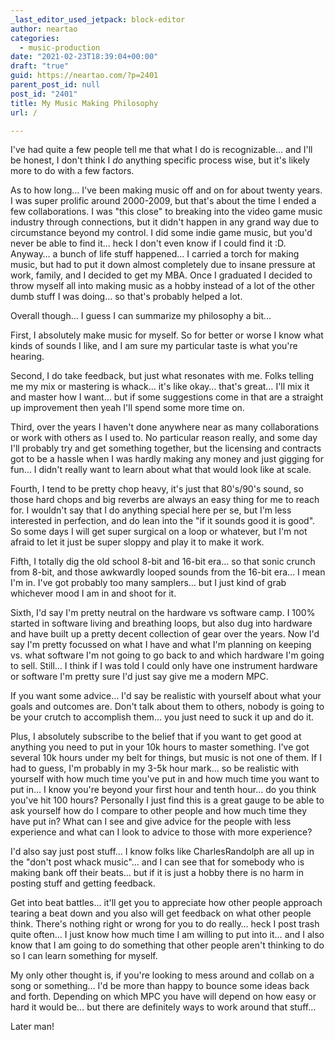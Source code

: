 ```yaml
---
_last_editor_used_jetpack: block-editor
author: neartao
categories:
  - music-production
date: "2021-02-23T18:39:04+00:00"
draft: "true"
guid: https://neartao.com/?p=2401
parent_post_id: null
post_id: "2401"
title: My Music Making Philosophy
url: /

---
```

I've had quite a few people tell me that what I do is recognizable… and I'll be honest, I don't think I _do_ anything specific process wise, but it's likely more to do with a few factors.

As to how long… I've been making music off and on for about twenty years. I was super prolific around 2000-2009, but that's about the time I ended a few collaborations. I was "this close" to breaking into the video game music industry through connections, but it didn't happen in any grand way due to circumstance beyond my control. I did some indie game music, but you'd never be able to find it… heck I don't even know if I could find it :D. Anyway… a bunch of life stuff happened… I carried a torch for making music, but had to put it down almost completely due to insane pressure at work, family, and I decided to get my MBA. Once I graduated I decided to throw myself all into making music as a hobby instead of a lot of the other dumb stuff I was doing… so that's probably helped a lot.

Overall though… I guess I can summarize my philosophy a bit…

First, I absolutely make music for myself. So for better or worse I know what kinds of sounds I like, and I am sure my particular taste is what you're hearing.

Second, I do take feedback, but just what resonates with me. Folks telling me my mix or mastering is whack… it's like okay… that's great… I'll mix it and master how I want… but if some suggestions come in that are a straight up improvement then yeah I'll spend some more time on.

Third, over the years I haven't done anywhere near as many collaborations or work with others as I used to. No particular reason really, and some day I'll probably try and get something together, but the licensing and contracts got to be a hassle when I was hardly making any money and just gigging for fun… I didn't really want to learn about what that would look like at scale.

Fourth, I tend to be pretty chop heavy, it's just that 80's/90's sound, so those hard chops and big reverbs are always an easy thing for me to reach for. I wouldn't say that I do anything special here per se, but I'm less interested in perfection, and do lean into the "if it sounds good it is good". So some days I will get super surgical on a loop or whatever, but I'm not afraid to let it just be super sloppy and play it to make it work.

Fifth, I totally dig the old school 8-bit and 16-bit era… so that sonic crunch from 8-bit, and those awkwardly looped sounds from the 16-bit era… I mean I'm in. I've got probably too many samplers… but I just kind of grab whichever mood I am in and shoot for it.

Sixth, I'd say I'm pretty neutral on the hardware vs software camp. I 100% started in software living and breathing loops, but also dug into hardware and have built up a pretty decent collection of gear over the years. Now I'd say I'm pretty focussed on what I have and what I'm planning on keeping vs. what software I'm not going to go back to and which hardware I'm going to sell. Still… I think if I was told I could only have one instrument hardware or software I'm pretty sure I'd just say give me a modern MPC.

If you want some advice… I'd say be realistic with yourself about what your goals and outcomes are. Don't talk about them to others, nobody is going to be your crutch to accomplish them… you just need to suck it up and do it.

Plus, I absolutely subscribe to the belief that if you want to get good at anything you need to put in your 10k hours to master something. I've got several 10k hours under my belt for things, but music is not one of them. If I had to guess, I'm probably in my 3-5k hour mark… so be realistic with yourself with how much time you've put in and how much time you want to put in… I know you're beyond your first hour and tenth hour… do you think you've hit 100 hours? Personally I just find this is a great gauge to be able to ask yourself how do I compare to other people and how much time they have put in? What can I see and give advice for the people with less experience and what can I look to advice to those with more experience?

I'd also say just post stuff… I know folks like CharlesRandolph are all up in the "don't post whack music"… and I can see that for somebody who is making bank off their beats… but if it is just a hobby there is no harm in posting stuff and getting feedback.

Get into beat battles… it'll get you to appreciate how other people approach tearing a beat down and you also will get feedback on what other people think. There's nothing right or wrong for you to do really… heck I post trash quite often… I just know how much time I am willing to put into it… and I also know that I am going to do something that other people aren't thinking to do so I can learn something for myself.

My only other thought is, if you're looking to mess around and collab on a song or something… I'd be more than happy to bounce some ideas back and forth. Depending on which MPC you have will depend on how easy or hard it would be… but there are definitely ways to work around that stuff…

Later man!
